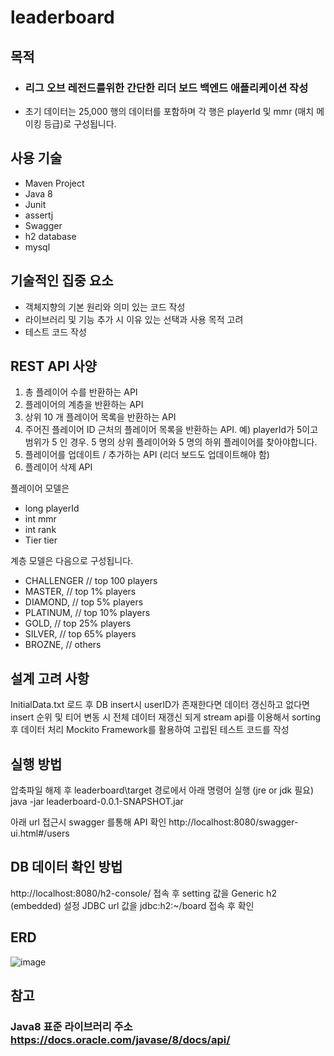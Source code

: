 # leaderboard
목적
---
- ### 리그 오브 레전드를위한 간단한 리더 보드 백엔드 애플리케이션 작성
- 초기 데이터는 25,000 행의 데이터를 포함하며 각 행은 playerId 및 mmr (매치 메이킹 등급)로 구성됩니다.

사용 기술
---
- Maven Project
- Java 8
- Junit
- assertj
- Swagger
- h2 database
- mysql

기술적인 집중 요소
---
- 객체지향의 기본 원리와 의미 있는 코드 작성
- 라이브러리 및 기능 추가 시 이유 있는 선택과 사용 목적 고려
- 테스트 코드 작성

REST API 사양
---
1. 총 플레이어 수를 반환하는 API
2. 플레이어의 계층을 반환하는 API
3. 상위 10 개 플레이어 목록을 반환하는 API
4. 주어진 플레이어 ID 근처의 플레이어 목록을 반환하는 API. 
예) playerId가 5이고 범위가 5 인 경우. 5 명의 상위 플레이어와 5 명의 하위 플레이어를 찾아야합니다.
5. 플레이어를 업데이트 / 추가하는 API (리더 보드도 업데이트해야 함)
6. 플레이어 삭제 API

플레이어 모델은
- long playerId
- int mmr
- int rank
- Tier tier

계층 모델은 다음으로 구성됩니다.
- CHALLENGER // top 100 players
- MASTER, // top 1% players
- DIAMOND, // top 5% players
- PLATINUM, // top 10% players
- GOLD, // top 25% players
- SILVER, // top 65% players
- BROZNE, // others

설계 고려 사항
---
InitialData.txt 로드 후 DB insert시 userID가 존재한다면 데이터 갱신하고 없다면 insert
순위 및 티어 변동 시 전체 데이터 재갱신 되게 stream api를 이용해서 sorting 후 데이터 처리
Mockito Framework를 활용하여 고립된 테스트 코드를 작성

실행 방법
---
압축파일 해제 후 leaderboard\target 경로에서 아래 명령어 실행 (jre or jdk 필요)
java -jar leaderboard-0.0.1-SNAPSHOT.jar

아래 url 접근시 swagger 를통해 API 확인
http://localhost:8080/swagger-ui.html#/users 

DB 데이터 확인 방법
---
http://localhost:8080/h2-console/ 접속 후
setting 값을 Generic h2 (embedded) 설정
JDBC url 값을 jdbc:h2:~/board 접속 후 확인

ERD
---
![image](https://user-images.githubusercontent.com/61732452/99238175-c6007680-283c-11eb-8a34-3fe19ab4c2a5.png)

참고
---
### **Java8 표준 라이브러리 주소** <br/> https://docs.oracle.com/javase/8/docs/api/
